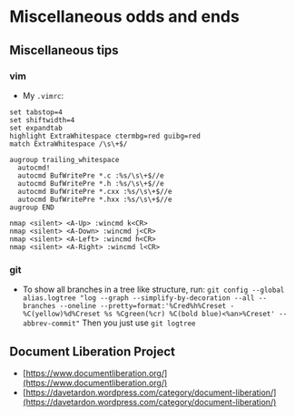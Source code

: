 # Miscellaneous odds and ends

## Miscellaneous tips

### vim

* My `.vimrc`:

```text
set tabstop=4
set shiftwidth=4
set expandtab
highlight ExtraWhitespace ctermbg=red guibg=red
match ExtraWhitespace /\s\+$/

augroup trailing_whitespace
  autocmd!
  autocmd BufWritePre *.c :%s/\s\+$//e
  autocmd BufWritePre *.h :%s/\s\+$//e
  autocmd BufWritePre *.cxx :%s/\s\+$//e
  autocmd BufWritePre *.hxx :%s/\s\+$//e
augroup END

nmap <silent> <A-Up> :wincmd k<CR>
nmap <silent> <A-Down> :wincmd j<CR>
nmap <silent> <A-Left> :wincmd h<CR>
nmap <silent> <A-Right> :wincmd l<CR>
```

### git

* To show all branches in a tree like structure, run:  `git config --global alias.logtree "log --graph --simplify-by-decoration --all --branches --oneline --pretty=format:'%Cred%h%Creset -%C(yellow)%d%Creset %s %Cgreen(%cr) %C(bold blue)<%an>%Creset' --abbrev-commit"`  Then you just use `git logtree`

## Document Liberation Project

* [https://www.documentliberation.org/](https://www.documentliberation.org/)
* [https://davetardon.wordpress.com/category/document-liberation/](https://davetardon.wordpress.com/category/document-liberation/)

